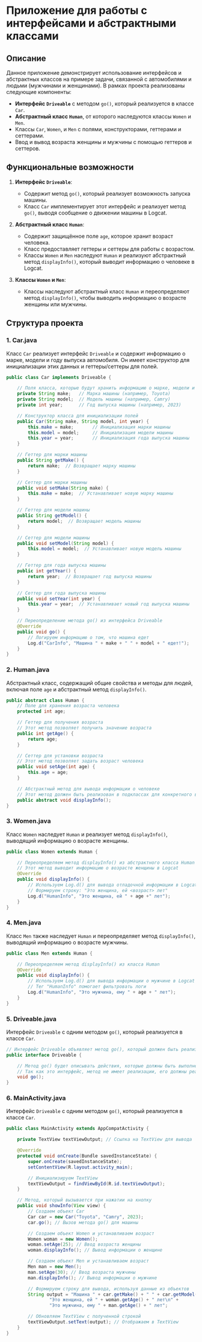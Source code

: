 # Приложение для работы с интерфейсами и абстрактными классами

## Описание

Данное приложение демонстрирует использование интерфейсов и абстрактных классов на примере задачи, связанной с автомобилями и людьми (мужчинами и женщинами). В рамках проекта реализованы следующие компоненты:

- **Интерфейс `Driveable`** с методом `go()`, который реализуется в классе `Car`.
- **Абстрактный класс `Human`**, от которого наследуются классы `Women` и `Men`.
- Классы `Car`, `Women`, и `Men` с полями, конструкторами, геттерами и сеттерами.
- Ввод и вывод возраста женщины и мужчины с помощью геттеров и сеттеров.

## Функциональные возможности

1. **Интерфейс `Driveable`**:
    - Содержит метод `go()`, который реализует возможность запуска машины.
    - Класс `Car` имплементирует этот интерфейс и реализует метод `go()`, выводя сообщение о движении машины в Logcat.

2. **Абстрактный класс `Human`**:
    - Содержит защищённое поле `age`, которое хранит возраст человека.
    - Класс предоставляет геттеры и сеттеры для работы с возрастом.
    - Классы `Women` и `Men` наследуют `Human` и реализуют абстрактный метод `displayInfo()`, который выводит информацию о человеке в Logcat.

3. **Классы `Women` и `Men`**:
    - Классы наследуют абстрактный класс `Human` и переопределяют метод `displayInfo()`, чтобы выводить информацию о возрасте женщины или мужчины.

## Структура проекта

### 1. **Car.java**

Класс `Car` реализует интерфейс `Driveable` и содержит информацию о марке, модели и году выпуска автомобиля. Он имеет конструктор для инициализации этих данных и геттеры/сеттеры для полей.

```java
public class Car implements Driveable {

    // Поля класса, которые будут хранить информацию о марке, модели и году выпуска машины
    private String make;   // Марка машины (например, Toyota)
    private String model;  // Модель машины (например, Camry)
    private int year;      // Год выпуска машины (например, 2023)

    // Конструктор класса для инициализации полей
    public Car(String make, String model, int year) {
        this.make = make;       // Инициализация марки машины
        this.model = model;     // Инициализация модели машины
        this.year = year;       // Инициализация года выпуска машины
    }

    // Геттер для марки машины
    public String getMake() {
        return make;  // Возвращает марку машины
    }

    // Сеттер для марки машины
    public void setMake(String make) {
        this.make = make;  // Устанавливает новую марку машины
    }

    // Геттер для модели машины
    public String getModel() {
        return model;  // Возвращает модель машины
    }

    // Сеттер для модели машины
    public void setModel(String model) {
        this.model = model;  // Устанавливает новую модель машины
    }

    // Геттер для года выпуска машины
    public int getYear() {
        return year;  // Возвращает год выпуска машины
    }

    // Сеттер для года выпуска машины
    public void setYear(int year) {
        this.year = year;  // Устанавливает новый год выпуска машины
    }

    // Переопределение метода go() из интерфейса Driveable
    @Override
    public void go() {
        // Логируем информацию о том, что машина едет
        Log.d("CarInfo", "Машина " + make + " " + model + " едет!");
    }
}
```
### 2. **Human.java**

Абстрактный класс, содержащий общие свойства и методы для людей, включая поле `age` и абстрактный метод `displayInfo()`.

```java
public abstract class Human {
    // Поле для хранения возраста человека
    protected int age;

    // Геттер для получения возраста
    // Этот метод позволяет получить значение возраста
    public int getAge() {
        return age;
    }

    // Сеттер для установки возраста
    // Этот метод позволяет задать возраст человека
    public void setAge(int age) {
        this.age = age;
    }

    // Абстрактный метод для вывода информации о человеке
    // Этот метод должен быть реализован в подклассах для конкретного вывода информации
    public abstract void displayInfo();
}
```
### 3. **Women.java**

Класс `Women` наследует `Human` и реализует метод `displayInfo()`, выводящий информацию о возрасте женщины.

```java
public class Women extends Human {

    // Переопределяем метод displayInfo() из абстрактного класса Human
    // Этот метод выводит информацию о возрасте женщины в Logcat
    @Override
    public void displayInfo() {
        // Используем Log.d() для вывода отладочной информации в Logcat
        // Формируем строку: "Это женщина, ей <возраст> лет"
        Log.d("HumanInfo", "Это женщина, ей " + age +" лет");
    }
}
```
### 4. **Men.java**

Класс `Men` также наследует `Human` и переопределяет метод `displayInfo()`, выводящий информацию о возрасте мужчины.

```java
public class Men extends Human {

    // Переопределяем метод displayInfo() из класса Human
    @Override
    public void displayInfo() {
        // Используем Log.d() для вывода информации о мужчине в Logcat
        // Тег "HumanInfo" помогает фильтровать логи
        Log.d("HumanInfo", "Это мужчина, ему " + age + " лет");
    }
}
```
### 5. **Driveable.java**

Интерфейс `Driveable` с одним методом `go()`, который реализуется в классе `Car`.

```java
// Интерфейс Driveable объявляет метод go(), который должен быть реализован в классе, который будет имплементировать этот интерфейс
public interface Driveable {

    // Метод go() будет описывать действия, которые должны быть выполнены для объекта, который может двигаться.
    // Так как это интерфейс, метод не имеет реализации, его должны реализовать конкретные классы.
    void go();
}

```

### 6. **MainActivity.java**

Интерфейс `Driveable` с одним методом `go()`, который реализуется в классе `Car`.

```java
public class MainActivity extends AppCompatActivity {

    private TextView textViewOutput; // Ссылка на TextView для вывода

    @Override
    protected void onCreate(Bundle savedInstanceState) {
        super.onCreate(savedInstanceState);
        setContentView(R.layout.activity_main);

        // Инициализируем TextView
        textViewOutput = findViewById(R.id.textViewOutput);
    }

    // Метод, который вызывается при нажатии на кнопку
    public void showInfo(View view) {
        // Создаем объект Car
        Car car = new Car("Toyota", "Camry", 2023);
        car.go(); // Вызов метода go() для машины

        // Создаем объект Women и устанавливаем возраст
        Women woman = new Women();
        woman.setAge(25); // Ввод возраста женщины
        woman.displayInfo(); // Вывод информации о женщине

        // Создаем объект Men и устанавливаем возраст
        Men man = new Men();
        man.setAge(30); // Ввод возраста мужчины
        man.displayInfo(); // Вывод информации о мужчине

        // Формируем строку для вывода, используя данные из объектов
        String output = "Машина " + car.getMake() + " " + car.getModel() + " едет!\n" +
                "Это женщина, ей " + woman.getAge() + " лет\n" +
                "Это мужчина, ему " + man.getAge() + " лет";

        // Обновляем TextView с полученной строкой
        textViewOutput.setText(output); // Отображаем в TextView
    }
}
